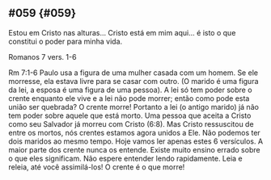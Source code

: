 ## #059 {#059}

Estou em Cristo nas alturas... Cristo está em mim aqui... é isto o que constitui o poder para minha vida.

Romanos 7 vers. 1-6

Rm 7:1-6 Paulo usa a figura de uma mulher casada com um homem. Se ele morresse, ela estava livre para se casar com outro. (O marido é uma figura da lei, a esposa é uma figura de uma pessoa). A lei só tem poder sobre o crente enquanto ele vive e a lei não pode morrer; então como pode esta união ser quebrada? O crente morre! Portanto a lei (o antigo marido) já não tem poder sobre aquele que está morto. Uma pessoa que aceita a Cristo como seu Salvador já morreu com Cristo (6:8). Mas Cristo ressuscitou de entre os mortos, nós crentes estamos agora unidos a Ele. Não podemos ter dois maridos ao mesmo tempo. Hoje vamos ler apenas estes 6 versículos. A maior parte dos crente nunca os entende. Existe muito ensino errado sobre o que eles significam. Não espere entender lendo rapidamente. Leia e releia, até você assimilá-los! O crente é o que morre!